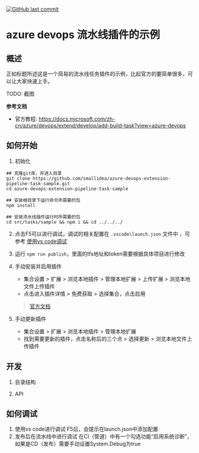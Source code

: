 [![GitHub last commit](https://img.shields.io/github/last-commit/smallidea/azure-devops-extension-pipeline-task-sample?logo=github&logoColor=white)](https://github.com/smallidea/azure-devops-extension-pipeline-task-sample) 

# azure devops 流水线插件的示例

## 概述
正如标题所述这是一个简易的流水线任务插件的示例，比起官方的要简单很多，可以让大家快速上手。

TODO: 截图

**参考文档**
- 官方教程: https://docs.microsoft.com/zh-cn/azure/devops/extend/develop/add-build-task?view=azure-devops


## 如何开始
1. 初始化
``` shell 
## 克隆git库，并进入目录
git clone https://github.com/smallidea/azure-devops-extension-pipeline-task-sample.git
cd azure-devops-extension-pipeline-task-sample

## 安装根目录下运行命令所需要的包
npm install

## 安装流水线插件运行时所需要的包
cd src/tasks/sample && npm i && cd ../../../
```

2. 点击F5可以进行调试，调试的相关配置在 `.vscode\launch.json` 文件中 ，可参考 [使用vs code调试](https://code.visualstudio.com/docs/editor/debugging)
3. 运行 `npm run publish`，里面的tfs地址和token需要根据具体项目进行修改

4. 手动安装并启用插件
   - 集合设置 > 扩展 > 浏览本地插件 > 管理本地扩展 > 上传扩展 > 浏览本地文件上传插件
   - 点击进入插件详情 > 免费获取 > 选择集合，点击启用
   > [官方文档](https://docs.microsoft.com/zh-cn/azure/devops/extend/publish/command-line?view=azure-devops&viewFallbackFrom=vsts)
5. 手动更新插件
   - 集合设置 > 扩展 > 浏览本地插件 > 管理本地扩展
   - 找到需要更新的插件，点击名称后的三个点 > 选择更新 > 浏览本地文件上传插件

## 开发
1. 目录结构

2. API

## 

## 如何调试
1. 使用vs code进行调试
F5后，会提示在launch.json中添加配置
2. 发布后在流水线中进行调试
在CI（管道）中有一个勾选功能“启用系统诊断”，如果是CD（发布）需要手动设置System.Debug为true